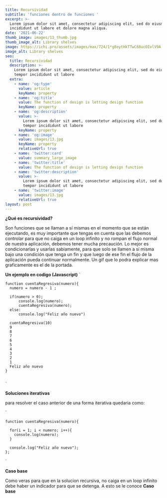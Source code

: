 ```yaml
---
title: Recursividad
subtitle: 'funciones dentro de funciones '
excerpt: >-
  Lorem ipsum dolor sit amet, consectetur adipiscing elit, sed do eiusmod tempor
  incididunt ut labore et dolore magna aliqua.
date: '2021-06-22'
thumb_image: images/13_thumb.jpg
thumb_image_alt: Library shelves
image: https://ichi.pro/assets/images/max/724/1*g8oytHkTTwC68ucOIvlV9A.gif
image_alt: Library shelves
seo:
  title: Recursividad
  description: >-
    Lorem ipsum dolor sit amet, consectetur adipiscing elit, sed do eiusmod
    tempor incididunt ut labore
  extra:
    - name: 'og:type'
      value: article
      keyName: property
    - name: 'og:title'
      value: The function of design is letting design function
      keyName: property
    - name: 'og:description'
      value: >-
        Lorem ipsum dolor sit amet, consectetur adipiscing elit, sed do eiusmod
        tempor incididunt ut labore
      keyName: property
    - name: 'og:image'
      value: images/13.jpg
      keyName: property
      relativeUrl: true
    - name: 'twitter:card'
      value: summary_large_image
    - name: 'twitter:title'
      value: The function of design is letting design function
    - name: 'twitter:description'
      value: >-
        Lorem ipsum dolor sit amet, consectetur adipiscing elit, sed do eiusmod
        tempor incididunt ut labore
    - name: 'twitter:image'
      value: images/13.jpg
      relativeUrl: true
layout: post
---
```


  **¿Qué es recursividad?**  
  
  
  Son funciones que se llaman a sí mismas en el momento que se están ejecutando, es muy importante que tengas en cuenta que las debemos controlar para que no   caiga en un loop infinito y no rompan el flujo normal de nuestra aplicación, debemos tener mucha precaución.
  Lo mejor es condicionarlas y usarlas sabiamente, para que solo se llamen a sí misma bajo una condición que tenga un fin y que luego de ese fin el flujo de la aplicación pueda continuar normalmente. Un gif que lo podra explicar mas graficamente es el de la portada.  
  
  
  **Un ejemplo en codigo (Javascript)**
  `  
    
    function cuentaRegresiva(numero){
      numero = numero - 1 ;

      if(numero > 0);
          console.log(numero);
          cuentaRegresiva(numero);
      else:
          console.log("Feliz año nuevo")

      cuentaRegresiva(10)
      9
      8
      7
      6
      5
      4
      3
      2
      1
      Feliz año nuevo
    }
     
    
    `  


  **Soluciones iterativas**
  
 para resolver el caso anterior de una forma iterativa quedaria como:  
 
 `
    
    function cuentaRegresiva(numero){
    
      for(i = 1; i < numero; i++){
        console.log(numero);
      }
      
      console.log("Feliz año nuevo");
    };
    
 
 `  
 
 **Caso base**  
 
 Como veras para que en la solucion recursiva, no caiga en un loop infinito debe haber un indicador para que se detenga. A esto se le conoce **Caso base**
